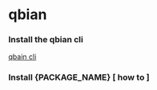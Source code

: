 # qbian

### Install the qbian cli
[ qbain cli ](https://github.com/trojanspike/qbian)

### Install {PACKAGE_NAME} [ how to ]
